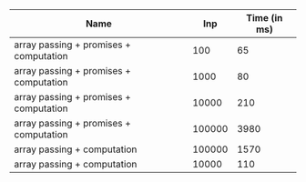 | Name | Inp | Time (in ms) |
|------|-----|------|
| array passing + promises + computation | 100 | 65 |
| array passing + promises + computation | 1000 | 80 |
| array passing + promises + computation | 10000 | 210 |
| array passing + promises + computation | 100000 | 3980 |
| array passing + computation | 100000 | 1570 |
| array passing + computation | 10000 | 110 |